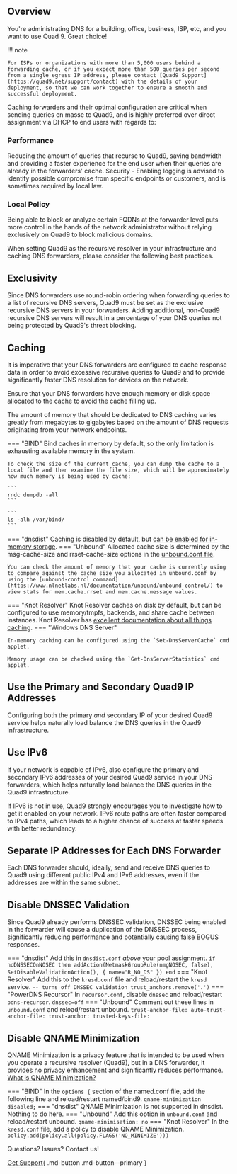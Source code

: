 ## Overview

You're administrating DNS for a building, office, business, ISP, etc, and you want to use Quad 9. Great choice!

!!! note

    For ISPs or organizations with more than 5,000 users behind a forwarding cache, or if you expect more than 500 queries per second from a single egress IP address, please contact [Quad9 Support](https://quad9.net/support/contact) with the details of your deployment, so that we can work together to ensure a smooth and successful deployment.

Caching forwarders and their optimal configuration are critical when sending queries en masse to Quad9, and is highly preferred over direct assignment via DHCP to end users with regards to:

### Performance
Reducing the amount of queries that recurse to Quad9, saving bandwidth and providing a faster experience for the end user when their queries are already in the forwarders' cache.
Security - Enabling logging is advised to identify possible compromise from specific endpoints or customers, and is sometimes required by local law.

### Local Policy
Being able to block or analyze certain FQDNs at the forwarder level puts more control in the hands of the network administrator without relying exclusively on Quad9 to block malicious domains.

When setting Quad9 as the recursive resolver in your infrastructure and caching DNS forwarders, please consider the following best practices.

## Exclusivity

Since DNS forwarders use round-robin ordering when forwarding queries to a list of recursive DNS servers, Quad9 must be set as the exclusive recursive DNS servers in your forwarders. Adding additional, non-Quad9 recursive DNS servers will result in a percentage of your DNS queries not being protected by Quad9's threat blocking.

## Caching

It is imperative that your DNS forwarders are configured to cache response data in order to avoid excessive recursive queries to Quad9 and to provide significantly faster DNS resolution for devices on the network.

Ensure that your DNS forwarders have enough memory or disk space allocated to the cache to avoid the cache filling up.

The amount of memory that should be dedicated to DNS caching varies greatly from megabytes to gigabytes based on the amount of DNS requests originating from your network endpoints.

=== "BIND"
    Bind caches in memory by default, so the only limitation is exhausting available memory in the system.

    To check the size of the current cache, you can dump the cache to a local file and then examine the file size, which will be approximately how much memory is being used by cache:

    ```
    rndc dumpdb -all
    ```

    ```
    ls -alh /var/bind/
    ```
=== "dnsdist"
    Caching is disabled by default, but [can be enabled for in-memory storage](https://dnsdist.org/guides/cache.html).
=== "Unbound"
    Allocated cache size is determined by the msg-cache-size and rrset-cache-size options in the [unbound.conf file](https://www.nlnetlabs.nl/documentation/unbound/unbound.conf/).

    You can check the amount of memory that your cache is currently using to compare against the cache size you allocated in unbound.conf by using the [unbound-control command](https://www.nlnetlabs.nl/documentation/unbound/unbound-control/) to view stats for mem.cache.rrset and mem.cache.message values.

=== "Knot Resolver"
    Knot Resolver caches on disk by default, but can be configured to use memory/tmpfs, backends, and share cache between instances. Knot Resolver has [excellent documentation about all things caching](https://knot-resolver.readthedocs.io/en/stable/daemon-bindings-cache.html).
=== "Windows DNS Server"

    In-memory caching can be configured using the `Set-DnsServerCache` cmd applet.

    Memory usage can be checked using the `Get-DnsServerStatistics` cmd applet.

## Use the Primary and Secondary Quad9 IP Addresses

Configuring both the primary *and* secondary IP of your desired Quad9 service helps naturally load balance the DNS queries in the Quad9 infrastructure.

## Use IPv6

If your network is capable of IPv6, also configure the primary and secondary IPv6 addresses of your desired Quad9 service in your DNS forwarders, which helps naturally load balance the DNS queries in the Quad9 infrastructure.

If IPv6 is not in use, Quad9 strongly encourages you to investigate how to get it enabled on your network. IPv6 route paths are often faster compared to IPv4 paths, which leads to a higher chance of success at faster speeds with better redundancy.

## Separate IP Addresses for Each DNS Forwarder

Each DNS forwarder should, ideally, send and receive DNS queries to Quad9 using different public IPv4 and IPv6 addresses, even if the addresses are within the same subnet.

## Disable DNSSEC Validation

Since Quad9 already performs DNSSEC validation, DNSSEC being enabled in the forwarder will cause a duplication of the DNSSEC process, significantly reducing performance and potentially causing false BOGUS responses.

=== "dnsdist"
    Add this in `dnsdist.conf` *above* your pool assignment.
    ```
    if noDNSSECOnNOSEC then
      addAction(NetmaskGroupRule(nmgNOSEC, false), SetDisableValidationAction(), { name="R_NO_DS" })
    end
    ```
=== "Knot Resolver"
    Add this to the `kresd.conf` file and reload/restart the `kresd` service.
    ```
    -- turns off DNSSEC validation
    trust_anchors.remove('.')
    ```
=== "PowerDNS Recursor"
    In `recursor.conf`, disable `dnssec` and reload/restart `pdns-recursor`.
    ```
    dnssec=off
    ```
=== "Unbound"
    Comment out these lines in `unbound.conf` and reload/restart unbound.
    ```
    trust-anchor-file:
    auto-trust-anchor-file:
    trust-anchor:
    trusted-keys-file:
    ```

## Disable QNAME Minimization

QNAME Minimization is a privacy feature that is intended to be used when you operate a recursive resolver (Quad9), but in a DNS forwarder, it provides no privacy enhancement and significantly reduces performance. [What is QNAME Minimization?](https://www.isc.org/blogs/qname-minimization-and-privacy/)

=== "BIND"
    In the ```options {``` section of the named.conf file, add the following line and reload/restart named/bind9.
    ```
    qname-minimization disabled;
    ```
=== "dnsdist"
    QNAME Minimization is not supported in dnsdist. Nothing to do here.
=== "Unbound"
    Add this option in `unbound.conf` and reload/restart unbound. 
    ```
    qname-minimisation: no
    ```
=== "Knot Resolver"
    In the `kresd.conf` file, add a policy to disable QNAME Minimization.
    ```
    policy.add(policy.all(policy.FLAGS('NO_MINIMIZE')))
    ```

Questions? Issues? Contact us!

[Get Support](https://quad9.net/support/contact){ .md-button .md-button--primary }
